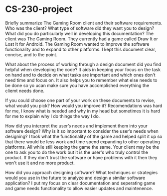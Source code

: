 # CS-230-project
Briefly summarize The Gaming Room client and their software requirements. Who was the client? What type of software did they want you to design? What did you do particularly well in developing this documentation?
The client was The Gaming Room. They currently had a game called Draw It or Lost It for Android. The Gaming Room wanted to improve the software functionality and to expand to other platforms. I kept this document clear, concise, and to the point.

What about the process of working through a design document did you find helpful when developing the code?
It aids in keeping your focus on the task on hand and to decide on what tasks are important and which ones don't need time and focus on. It also helps you to remember what else needs to be done so yo ucan make sure you have accomplished everything the cliemt needs done.

If you could choose one part of your work on these documents to revise, what would you pick? How would you improve it?
Recomendations was hard for me, I know what is needed and why in my head but sometimes it is hard for me to explain why I do things the way I do.

How did you interpret the user’s needs and implement them into your software design? Why is it so important to consider the user’s needs when designing?
I took what the functionality of the game and helped split it up so that there would be less work and time spend expanding to other operating platforms. All while still keeping the game the same. Your client may be the one to ask you to do the work but it is the user's who truly control the product. If they don't trust the software or have problems with it then they won't use it and no more product.

How did you approach designing software? What techniques or strategies would you use in the future to analyze and design a similar software application?
I put my focus on clear documentation and seperating game and game needs functionality to allow easier updates and maintenence.
